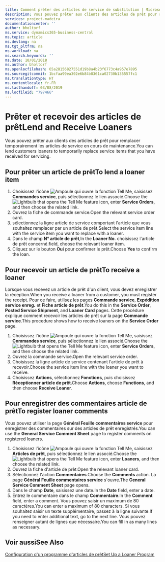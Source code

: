 ```yaml
---
title: Comment prêter des articles de service de substitution | Microsoft Docs
description: Vous pouvez prêter aux clients des articles de prêt pour remplacer temporairement les articles de service en cours de maintenance.
services: project-madeira
documentationcenter: ''
author: bholtorf
ms.service: dynamics365-business-central
ms.topic: article
ms.devlang: na
ms.tgt_pltfrm: na
ms.workload: na
ms.search.keywords: ''
ms.date: 10/01/2018
ms.author: bholtorf
ms.openlocfilehash: 65a28156827551d19b8a4b23f6773c4a957e7895
ms.sourcegitcommit: 1bcfaa99ea302e6b84b8361ca02730b135557fc1
ms.translationtype: HT
ms.contentlocale: fr-FR
ms.lasthandoff: 03/08/2019
ms.locfileid: "797466"
---
```

# <a name="lend-and-receive-loaners"></a><span data-ttu-id="d34b9-103">Prêter et recevoir des articles de prêt</span><span class="sxs-lookup"><span data-stu-id="d34b9-103">Lend and Receive Loaners</span></span>
<span data-ttu-id="d34b9-104">Vous pouvez prêter aux clients des articles de prêt pour remplacer temporairement les articles de service en cours de maintenance.</span><span class="sxs-lookup"><span data-stu-id="d34b9-104">You can lend customers loaners to temporarily replace service items that you have received for servicing.</span></span>  
  
## <a name="to-lend-a-loaner-item"></a><span data-ttu-id="d34b9-105">Pour prêter un article de prêt</span><span class="sxs-lookup"><span data-stu-id="d34b9-105">To lend a loaner item</span></span>    
1. <span data-ttu-id="d34b9-106">Choisissez l'icône ![Ampoule qui ouvre la fonction Tell Me](media/ui-search/search_small.png "Dites-moi ce que vous voulez faire"), saisissez **Commandes service**, puis sélectionnez le lien associé.</span><span class="sxs-lookup"><span data-stu-id="d34b9-106">Choose the ![Lightbulb that opens the Tell Me feature](media/ui-search/search_small.png "Tell me what you want to do") icon, enter **Service Orders**, and then choose the related link.</span></span>  
2. <span data-ttu-id="d34b9-107">Ouvrez la fiche de commande service.</span><span class="sxs-lookup"><span data-stu-id="d34b9-107">Open the relevant service order card.</span></span>  
3. <span data-ttu-id="d34b9-108">sélectionnez la ligne article de service comportant l'article que vous souhaitez remplacer par un article de prêt.</span><span class="sxs-lookup"><span data-stu-id="d34b9-108">Select the service item line with the service item you want to replace with a loaner.</span></span>  
4. <span data-ttu-id="d34b9-109">Dans le champ **N° article de prêt**,</span><span class="sxs-lookup"><span data-stu-id="d34b9-109">In the **Loaner No.**</span></span> <span data-ttu-id="d34b9-110">choisissez l'article de prêt concerné.</span><span class="sxs-lookup"><span data-stu-id="d34b9-110">field, choose the relevant loaner item.</span></span>  
5. <span data-ttu-id="d34b9-111">Cliquez sur le bouton **Oui** pour confirmer le prêt.</span><span class="sxs-lookup"><span data-stu-id="d34b9-111">Choose **Yes** to confirm the loan.</span></span>  

## <a name="to-receive-a-loaner"></a><span data-ttu-id="d34b9-112">Pour recevoir un article de prêt</span><span class="sxs-lookup"><span data-stu-id="d34b9-112">To receive a loaner</span></span>  
<span data-ttu-id="d34b9-113">Lorsque vous recevez un article de prêt d'un client, vous devez enregistrer la réception.</span><span class="sxs-lookup"><span data-stu-id="d34b9-113">When you receive a loaner from a customer, you must register the receipt.</span></span> <span data-ttu-id="d34b9-114">Pour ce faire, utilisez les pages **Commande service**, **Expédition service enreg.** et **Fiche article de prêt**.</span><span class="sxs-lookup"><span data-stu-id="d34b9-114">You do this in the **Service Order**, **Posted Service Shipment**, and **Loaner Card** pages.</span></span> <span data-ttu-id="d34b9-115">Cette procédure explique comment recevoir les articles de prêt sur la page **Commande service**.</span><span class="sxs-lookup"><span data-stu-id="d34b9-115">This procedure shows how to receive loaners on the **Service Order** page.</span></span>  
  
1. <span data-ttu-id="d34b9-116">Choisissez l'icône ![Ampoule qui ouvre la fonction Tell Me](media/ui-search/search_small.png "Dites-moi ce que vous voulez faire"), saisissez **Commandes service**, puis sélectionnez le lien associé.</span><span class="sxs-lookup"><span data-stu-id="d34b9-116">Choose the ![Lightbulb that opens the Tell Me feature](media/ui-search/search_small.png "Tell me what you want to do") icon, enter **Service Orders**, and then choose the related link.</span></span>  
2. <span data-ttu-id="d34b9-117">Ouvrez la commande service.</span><span class="sxs-lookup"><span data-stu-id="d34b9-117">Open the relevant service order.</span></span>  
3. <span data-ttu-id="d34b9-118">Choisissez la ligne article de service contenant l'article de prêt à recevoir.</span><span class="sxs-lookup"><span data-stu-id="d34b9-118">Choose the service item line with the loaner you want to receive.</span></span>  
4. <span data-ttu-id="d34b9-119">Choisissez **Actions**, sélectionnez **Fonctions**, puis choisissez **Réceptionner article de prêt**.</span><span class="sxs-lookup"><span data-stu-id="d34b9-119">Choose **Actions**, choose **Functions**, and then choose **Receive Loaner**.</span></span>  

## <a name="to-register-loaner-comments"></a><span data-ttu-id="d34b9-120">Pour enregistrer des commentaires article de prêt</span><span class="sxs-lookup"><span data-stu-id="d34b9-120">To register loaner comments</span></span>  
<span data-ttu-id="d34b9-121">Vous pouvez utiliser la page **Général Feuille commentaires service** pour enregistrer des commentaires sur des articles de prêt enregistrés.</span><span class="sxs-lookup"><span data-stu-id="d34b9-121">You can use the **General Service Comment Sheet** page to register comments on registered loaners.</span></span>  
  
1. <span data-ttu-id="d34b9-122">Choisissez l'icône ![Ampoule qui ouvre la fonction Tell Me](media/ui-search/search_small.png "Dites-moi ce que vous voulez faire"), saisissez **Articles de prêt**, puis sélectionnez le lien associé.</span><span class="sxs-lookup"><span data-stu-id="d34b9-122">Choose the ![Lightbulb that opens the Tell Me feature](media/ui-search/search_small.png "Tell me what you want to do") icon, enter **Loaners**, and then choose the related link.</span></span>  
2. <span data-ttu-id="d34b9-123">Ouvrez la fiche d'article de prêt.</span><span class="sxs-lookup"><span data-stu-id="d34b9-123">Open the relevant loaner card.</span></span>  
3. <span data-ttu-id="d34b9-124">Sélectionnez l'action **Commentaires**.</span><span class="sxs-lookup"><span data-stu-id="d34b9-124">Choose the **Comments** action.</span></span> <span data-ttu-id="d34b9-125">La page **Général Feuille commentaires service** s'ouvre.</span><span class="sxs-lookup"><span data-stu-id="d34b9-125">The **General Service Comment Sheet** page opens.</span></span>  
4. <span data-ttu-id="d34b9-126">Dans le champ **Date**, saisissez une date.</span><span class="sxs-lookup"><span data-stu-id="d34b9-126">In the **Date** field, enter a date.</span></span>  
5. <span data-ttu-id="d34b9-127">Entrez le commentaire dans le champ **Commentaire**.</span><span class="sxs-lookup"><span data-stu-id="d34b9-127">In the **Comment** field, enter a comment.</span></span> <span data-ttu-id="d34b9-128">Vous pouvez saisir un maximum de 80 caractères.</span><span class="sxs-lookup"><span data-stu-id="d34b9-128">You can enter a maximum of 80 characters.</span></span> <span data-ttu-id="d34b9-129">Si vous souhaitez saisir un texte supplémentaire, passez à la ligne suivante.</span><span class="sxs-lookup"><span data-stu-id="d34b9-129">If you need to enter additional text, go to the next line.</span></span> <span data-ttu-id="d34b9-130">Vous pouvez renseigner autant de lignes que nécessaire.</span><span class="sxs-lookup"><span data-stu-id="d34b9-130">You can fill in as many lines as necessary.</span></span>  
  
## <a name="see-also"></a><span data-ttu-id="d34b9-131">Voir aussi</span><span class="sxs-lookup"><span data-stu-id="d34b9-131">See Also</span></span>  
[<span data-ttu-id="d34b9-132">Configuration d'un programme d'articles de prêt</span><span class="sxs-lookup"><span data-stu-id="d34b9-132">Set Up a Loaner Program</span></span>](service-how-setup-loaner-program.md)   
